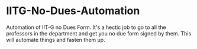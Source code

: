 # IITG-No-Dues-Automation
Automation of IIT-G no Dues Form. It's a hectic job to go to all the professors in the department and get you no due form signed by them. This will automate things and fasten them up.
